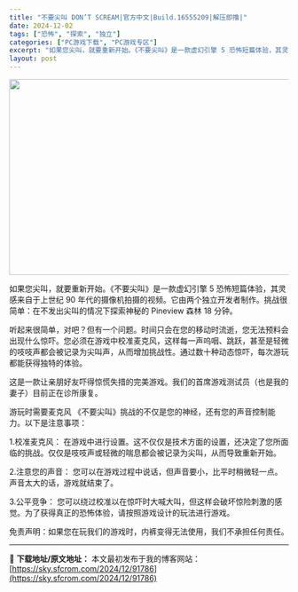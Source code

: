 ```yaml
---
title: "不要尖叫 DON’T SCREAM|官方中文|Build.16555209|解压即撸|"
date: 2024-12-02
tags: ["恐怖", "探索", "独立"]
categories: ["PC游戏下载", "PC游戏专区"]
excerpt: "如果您尖叫，就要重新开始。《不要尖叫》是一款虚幻引擎 5 恐怖短篇体验，其灵感来自于上世纪 90 年代的摄像机拍摄的视频。它由两个独立开发者制作。挑战很简单：在不发出尖叫的情况下探索神秘的 Pineview 森林 18 分钟。 听起来很简单，对吧？但有一个问题。时间只会在您的移动时流逝，您无法预料会&hellip;"
layout: post
---
```


<img class="aligncenter size-full wp-image-91766" src="https://sky.sfcrom.com/wp-content/uploads/2024/12/2024120203282061.webp" alt="" width="616" height="353" />

如果您尖叫，就要重新开始。《不要尖叫》是一款虚幻引擎 5 恐怖短篇体验，其灵感来自于上世纪 90 年代的摄像机拍摄的视频。它由两个独立开发者制作。挑战很简单：在不发出尖叫的情况下探索神秘的 Pineview 森林 18 分钟。

听起来很简单，对吧？但有一个问题。时间只会在您的移动时流逝，您无法预料会出现什么惊吓。您必须在游戏中校准麦克风，这样每一声呜咽、跳跃，甚至是轻微的吱吱声都会被记录为尖叫声，从而增加挑战性。通过数十种动态惊吓，每次游玩都能获得独特的体验。

这是一款让亲朋好友吓得惊慌失措的完美游戏。我们的首席游戏测试员（也是我的妻子）目前正在诊所康复。

游玩时需要麦克风
《不要尖叫》挑战的不仅是您的神经，还有您的声音控制能力。以下是注意事项：

1.校准麦克风：
在游戏中进行设置。这不仅仅是技术方面的设置，还决定了您所面临的挑战。仅仅是吱吱声或轻微的喘息都会被记录为尖叫，从而导致重新开始。

2.注意您的声音：
您可以在游戏过程中说话，但声音要小，比平时稍微轻一点。声音太大的话，游戏就结束了。

3.公平竞争：
您可以绕过校准以在惊吓时大喊大叫，但这样会破坏惊险刺激的感觉。为了获得真正的恐怖体验，请按照游戏设计的玩法进行游戏。

免责声明：如果您在玩我们的游戏时，内裤变得无法使用，我们不承担任何责任。

---
📖 **下载地址/原文地址：** 本文最初发布于我的博客网站：[https://sky.sfcrom.com/2024/12/91786](https://sky.sfcrom.com/2024/12/91786)
